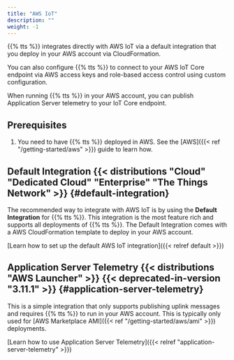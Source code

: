 ```yaml
---
title: "AWS IoT"
description: ""
weight: -1
---
```


{{% tts %}} integrates directly with AWS IoT via a default integration that you deploy in your AWS account via CloudFormation.

You can also configure {{% tts %}} to connect to your AWS IoT Core endpoint via AWS access keys and role-based access control using custom configuration.

<!--more-->

When running {{% tts %}} in your AWS account, you can publish Application Server telemetry to your IoT Core endpoint.

## Prerequisites

1. You need to have {{% tts %}} deployed in AWS. See the [AWS]({{< ref "/getting-started/aws" >}}) guide to learn how.

## Default Integration {{< distributions "Cloud" "Dedicated Cloud" "Enterprise" "The Things Network" >}} {#default-integration}

The recommended way to integrate with AWS IoT is by using the **Default Integration** for {{% tts %}}. This integration is the most feature rich and supports all deployments of {{% tts %}}. The Default Integration comes with a AWS CloudFormation template to deploy in your AWS account.

[Learn how to set up the default AWS IoT integration]({{< relref default >}})

## Application Server Telemetry {{< distributions "AWS Launcher" >}} {{< deprecated-in-version "3.11.1" >}} {#application-server-telemetry}

This is a simple integration that only supports publishing uplink messages and requires {{% tts %}} to run in your AWS account. This is typically only used for [AWS Marketplace AMI]({{< ref "/getting-started/aws/ami" >}}) deployments.

[Learn how to use Application Server Telemetry]({{< relref "application-server-telemetry" >}})
